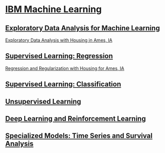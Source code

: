# [IBM Machine Learning](https://www.coursera.org/professional-certificates/ibm-machine-learning)

## [Exploratory Data Analysis for Machine Learning](https://www.coursera.org/learn/ibm-exploratory-data-analysis-for-machine-learning)

[Exploratory Data Analysis with Housing in Ames, IA](https://humanrickshaw.github.io/IBM_Machine_Learning/EDA%20Project.html)

## [Supervised Learning: Regression](https://www.coursera.org/learn/supervised-learning-regression)

[Regression and Regularization with Housing for Ames, IA](https://humanrickshaw.github.io/IBM_Machine_Learning/Regression%20Project.html)

## [Supervised Learning: Classification](https://www.coursera.org/learn/supervised-learning-classification)

## [Unsupervised Learning](https://www.coursera.org/learn/ibm-unsupervised-learning)

## [Deep Learning and Reinforcement Learning](https://www.coursera.org/learn/deep-learning-reinforcement-learning)

## [Specialized Models: Time Series and Survival Analysis](https://www.coursera.org/learn/time-series-survival-analysis)
